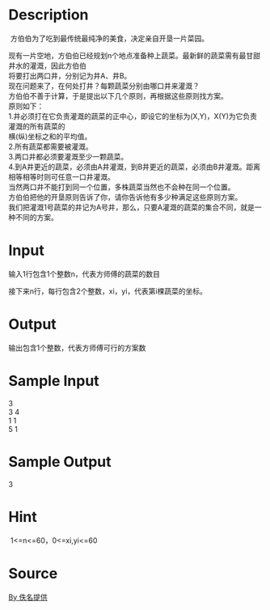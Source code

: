 
# Description

<div class="content"><p> 方伯伯为了吃到最传统最纯净的美食，决定亲自开垦一片菜园。</p>
<div>现有一片空地，方伯伯已经规划n个地点准备种上蔬菜。最新鲜的蔬菜需有最甘甜井水的灌溉，因此方伯伯</div>
<div>将要打出两口井，分别记为井A、井B。</div>
<div>现在问题来了，在何处打井？每颗蔬菜分别由哪口井来灌溉？</div>
<div>方伯伯不善于计算，于是提出以下几个原则，再根据这些原则找方案。</div>
<div>原则如下：</div>
<div>1.井必须打在它负责灌溉的蔬菜的正中心，即设它的坐标为(X,Y)，X(Y)为它负责灌溉的所有蔬菜的</div>
<div>横(纵)坐标之和的平均值。</div>
<div>2.所有蔬菜都需要被灌溉。</div>
<div>3.两口井都必须要灌溉至少一颗蔬菜。</div>
<div>4.到A井更近的蔬菜，必须由A井灌溉，到B井更近的蔬菜，必须由B井灌溉。距离相等相等时则可任意一口井灌溉。</div>
<div>当然两口井不能打到同一个位置，多株蔬菜当然也不会种在同一个位置。</div>
<div>方伯伯把他的开垦原则告诉了你，请你告诉他有多少种满足这些原则方案。</div>
<div>我们把灌溉1号蔬菜的井记为A号井，那么，只要A灌溉的蔬菜的集合不同，就是一种不同的方案。</div></div>

# Input

<div class="content"><p>输入1行包含1个整数n，代表方师傅的蔬菜的数目</p>
<div>接下来n行，每行包含2个整数，xi，yi，代表第i棵蔬菜的坐标。</div>
<div></div></div>

# Output

<div class="content"><div>输出包含1个整数，代表方师傅可行的方案数</div></div>

# Sample Input

<div class="content"><span class="sampledata">3<br/>
3 4<br/>
1 1<br/>
5 1<br/>
</span></div>

# Sample Output

<div class="content"><span class="sampledata">3</span></div>

# Hint

<div class="content"><p></p><p> 1&lt;=n&lt;=60，0&lt;=xi,yi&lt;=60</p><p></p></div>

# Source

<div class="content"><p><a href="problemset.php?search=By 佚名提供">By 佚名提供</a></p></div>

